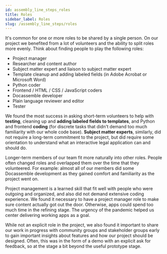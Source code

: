 ```yaml
---
id: assembly_line_steps_roles
title: Roles
sidebar_label: Roles
slug: /assembly_line_steps/roles
---
```


It's common for one or more roles to be shared by a single person. On our project
we benefited from a lot of volunteers and the ability to split roles more evenly. Think
about finding people to play the following roles:

* Project manager
* Researcher and content author
* Subject matter expert and liaison to subject matter expert
* Template cleanup and adding labeled fields (in Adobe Acrobat or Microsoft Word)
* Python coder
* Frontend / HTML / CSS / JavaScript coders
* Docassemble developer
* Plain language reviewer and editor
* Tester

We found the most success in asking short-term volunteers to help with **testing**,
cleaning up and **adding labeled fields to templates**, and Python and frontend
**coding** (for discrete tasks that didn't demand too much familiarity with our
whole code base). **Subject matter experts**, similarly, did not require a long-term
commitment to the project, but did require some orientation to understand what
an interactive legal application can and should do.

Longer-term members of our team fit more naturally into other roles. People often
changed roles and overlapped them over the time that they volunteered. For example:
almost all of our members did some Docassemble development as they gained comfort
and familiarity as the project went on.

Project management is a learned skill that fit well with people who were
outgoing and organized, and also did not demand extensive coding experience. We
found it necessary to have a project manager role to make sure content actually
got out the door. Otherwise, apps could spend too much time in the refining
stage. The urgency of the pandemic helped us center delivering working apps as a
goal.

While not an explicit role in the project, we also found it important to share
our work in progress with community groups and stakeholder groups early to gain
important insights about features and how our project should be designed. Often,
this was in the form of a demo with an explicit ask for feedback, so at the stage
a bit beyond the useful prototype stage.